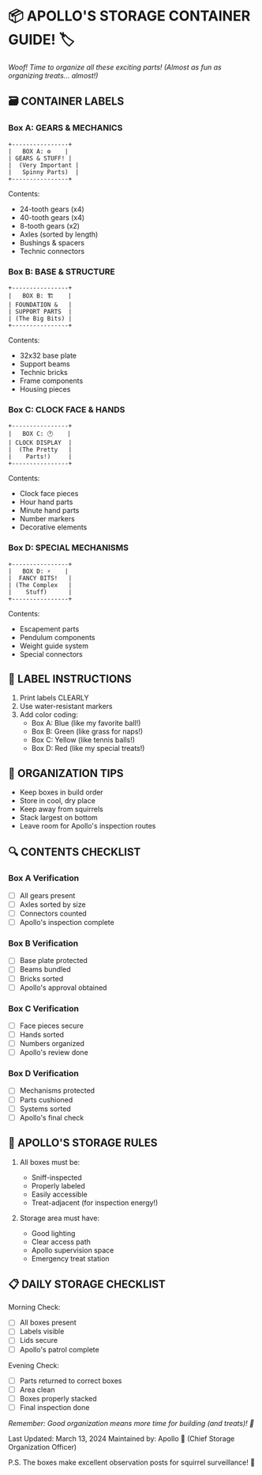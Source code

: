# 📦 APOLLO'S STORAGE CONTAINER GUIDE! 🏷️

*Woof! Time to organize all these exciting parts! (Almost as fun as organizing treats... almost!)*

## 🗃️ CONTAINER LABELS
### Box A: GEARS & MECHANICS
```
+----------------+
|   BOX A: ⚙️    |
| GEARS & STUFF! |
|  (Very Important |
|   Spinny Parts)  |
+----------------+
```
Contents:
- 24-tooth gears (x4)
- 40-tooth gears (x4)
- 8-tooth gears (x2)
- Axles (sorted by length)
- Bushings & spacers
- Technic connectors

### Box B: BASE & STRUCTURE
```
+----------------+
|   BOX B: 🏗️    |
| FOUNDATION &   |
| SUPPORT PARTS  |
| (The Big Bits) |
+----------------+
```
Contents:
- 32x32 base plate
- Support beams
- Technic bricks
- Frame components
- Housing pieces

### Box C: CLOCK FACE & HANDS
```
+----------------+
|   BOX C: 🕐    |
| CLOCK DISPLAY  |
|  (The Pretty   |
|    Parts!)     |
+----------------+
```
Contents:
- Clock face pieces
- Hour hand parts
- Minute hand parts
- Number markers
- Decorative elements

### Box D: SPECIAL MECHANISMS
```
+----------------+
|   BOX D: ⚡    |
|  FANCY BITS!   |
| (The Complex   |
|    Stuff)      |
+----------------+
```
Contents:
- Escapement parts
- Pendulum components
- Weight guide system
- Special connectors

## 📝 LABEL INSTRUCTIONS
1. Print labels CLEARLY
2. Use water-resistant markers
3. Add color coding:
   - Box A: Blue (like my favorite ball!)
   - Box B: Green (like grass for naps!)
   - Box C: Yellow (like tennis balls!)
   - Box D: Red (like my special treats!)

## 🎯 ORGANIZATION TIPS
- Keep boxes in build order
- Store in cool, dry place
- Keep away from squirrels
- Stack largest on bottom
- Leave room for Apollo's inspection routes

## 🔍 CONTENTS CHECKLIST
### Box A Verification
- [ ] All gears present
- [ ] Axles sorted by size
- [ ] Connectors counted
- [ ] Apollo's inspection complete

### Box B Verification
- [ ] Base plate protected
- [ ] Beams bundled
- [ ] Bricks sorted
- [ ] Apollo's approval obtained

### Box C Verification
- [ ] Face pieces secure
- [ ] Hands sorted
- [ ] Numbers organized
- [ ] Apollo's review done

### Box D Verification
- [ ] Mechanisms protected
- [ ] Parts cushioned
- [ ] Systems sorted
- [ ] Apollo's final check

## 🐾 APOLLO'S STORAGE RULES
1. All boxes must be:
   - Sniff-inspected
   - Properly labeled
   - Easily accessible
   - Treat-adjacent (for inspection energy!)

2. Storage area must have:
   - Good lighting
   - Clear access path
   - Apollo supervision space
   - Emergency treat station

## 📋 DAILY STORAGE CHECKLIST
Morning Check:
- [ ] All boxes present
- [ ] Labels visible
- [ ] Lids secure
- [ ] Apollo's patrol complete

Evening Check:
- [ ] Parts returned to correct boxes
- [ ] Area clean
- [ ] Boxes properly stacked
- [ ] Final inspection done

*Remember: Good organization means more time for building (and treats)! 🦴*

Last Updated: March 13, 2024
Maintained by: Apollo 🐾 (Chief Storage Organization Officer)

P.S. The boxes make excellent observation posts for squirrel surveillance! 👀 